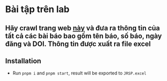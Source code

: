 # Bài tập trên lab

## Hãy crawl trang web [này](https://jprp.vn/index.php/JPRP/issue/archive) và đưa ra thông tin của tất cả các bài báo bao gồm tên báo, số báo, ngày đăng và DOI. Thông tin được xuất ra file excel

## Installation

- Run `pnpm i` and `pnpm start`, result will be exported to `JRSP.excel`
